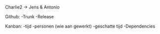 Charlie2 -> Jens & Antonio

Github:
	-Trunk
	-Release

Kanban:
	-tijd 
	-personen (wie aan gewerkt)
	-geschatte tijd
	-Dependencies
